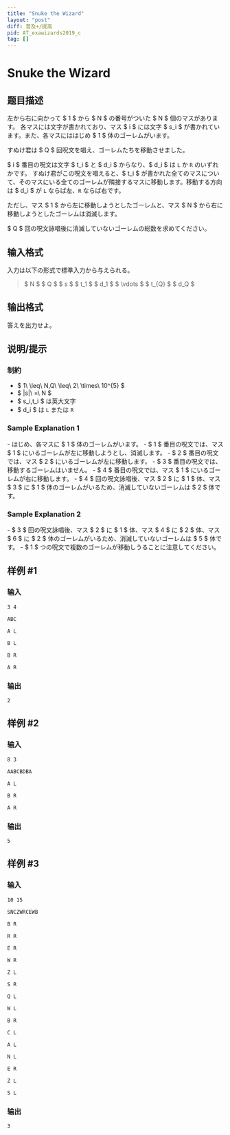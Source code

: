 ```yaml
---
title: "Snuke the Wizard"
layout: "post"
diff: 普及+/提高
pid: AT_exawizards2019_c
tag: []
---
```


# Snuke the Wizard

## 题目描述

[problemUrl]: https://atcoder.jp/contests/exawizards2019/tasks/exawizards2019_c

左から右に向かって $ 1 $ から $ N $ の番号がついた $ N $ 個のマスがあります。 各マスには文字が書かれており、マス $ i $ には文字 $ s_i $ が書かれています。また、各マスにははじめ $ 1 $ 体のゴーレムがいます。

すぬけ君は $ Q $ 回呪文を唱え、ゴーレムたちを移動させました。

$ i $ 番目の呪文は文字 $ t_i $ と $ d_i $ からなり、$ d_i $ は `L` か `R` のいずれかです。 すぬけ君がこの呪文を唱えると、$ t_i $ が書かれた全てのマスについて、そのマスにいる全てのゴーレムが隣接するマスに移動します。移動する方向は $ d_i $ が `L` ならば左、`R` ならば右です。

ただし、マス $ 1 $ から左に移動しようとしたゴーレムと、マス $ N $ から右に移動しようとしたゴーレムは消滅します。

$ Q $ 回の呪文詠唱後に消滅していないゴーレムの総数を求めてください。

## 输入格式

入力は以下の形式で標準入力から与えられる。

> $ N $ $ Q $ $ s $ $ t_1 $ $ d_1 $ $ \vdots $ $ t_{Q} $ $ d_Q $

## 输出格式

答えを出力せよ。

## 说明/提示

### 制約

- $ 1\ \leq\ N,Q\ \leq\ 2\ \times\ 10^{5} $
- $ |s|\ =\ N $
- $ s_i,t_i $ は英大文字
- $ d_i $ は `L` または `R`

### Sample Explanation 1

\- はじめ、各マスに $ 1 $ 体のゴーレムがいます。 - $ 1 $ 番目の呪文では、マス $ 1 $ にいるゴーレムが左に移動しようとし、消滅します。 - $ 2 $ 番目の呪文では、マス $ 2 $ にいるゴーレムが左に移動します。 - $ 3 $ 番目の呪文では、移動するゴーレムはいません。 - $ 4 $ 番目の呪文では、マス $ 1 $ にいるゴーレムが右に移動します。 - $ 4 $ 回の呪文詠唱後、マス $ 2 $ に $ 1 $ 体、マス $ 3 $ に $ 1 $ 体のゴーレムがいるため、消滅していないゴーレムは $ 2 $ 体です。

### Sample Explanation 2

\- $ 3 $ 回の呪文詠唱後、マス $ 2 $ に $ 1 $ 体、マス $ 4 $ に $ 2 $ 体、マス $ 6 $ に $ 2 $ 体のゴーレムがいるため、消滅していないゴーレムは $ 5 $ 体です。 - $ 1 $ つの呪文で複数のゴーレムが移動しうることに注意してください。

## 样例 #1

### 输入

```
3 4
ABC
A L
B L
B R
A R
```

### 输出

```
2
```

## 样例 #2

### 输入

```
8 3
AABCBDBA
A L
B R
A R
```

### 输出

```
5
```

## 样例 #3

### 输入

```
10 15
SNCZWRCEWB
B R
R R
E R
W R
Z L
S R
Q L
W L
B R
C L
A L
N L
E R
Z L
S L
```

### 输出

```
3
```


